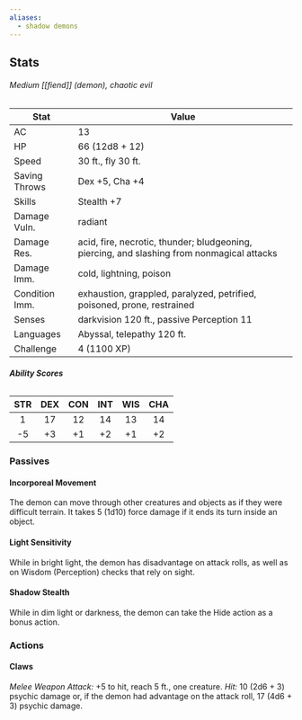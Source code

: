 ```yaml
---
aliases:
  - shadow demons
---
```

## Stats
###### *Medium [[fiend]] (demon), chaotic evil*
| Stat           | Value                                                                                      |
| -------------- | ------------------------------------------------------------------------------------------ |
| AC             | 13                                                                                         |
| HP             | 66 (12d8 + 12)                                                                             |
| Speed          | 30 ft., fly 30 ft.                                                                         |
| Saving Throws  | Dex +5, Cha +4                                                                             |
| Skills         | Stealth +7                                                                                 |
| Damage Vuln.   | radiant                                                                                    |
| Damage Res.    | acid, fire, necrotic, thunder; bludgeoning, piercing, and slashing from nonmagical attacks |
| Damage Imm.    | cold, lightning, poison                                                                    |
| Condition Imm. | exhaustion, grappled, paralyzed, petrified, poisoned, prone, restrained                    |
| Senses         | darkvision 120 ft., passive Perception 11                                                  |
| Languages      | Abyssal, telepathy 120 ft.                                                                 |
| Challenge      | 4 (1100 XP)                                                                                |
###### **Ability Scores**
| STR | DEX | CON | INT | WIS | CHA |
|:---:|:---:|:---:|:---:|:---:|:---:|
|  1  | 17  | 12  | 14  | 13  | 14  |
| -5  | +3  | +1  | +2  | +1  | +2  |
### Passives
#### Incorporeal Movement
The demon can move through other creatures and objects as if they were difficult terrain. It takes 5 (1d10) force damage if it ends its turn inside an object.
#### Light Sensitivity
While in bright light, the demon has disadvantage on attack rolls, as well as on Wisdom (Perception) checks that rely on sight.
#### Shadow Stealth
While in dim light or darkness, the demon can take the Hide action as a bonus action.
### Actions
#### Claws
_Melee Weapon Attack:_ +5 to hit, reach 5 ft., one creature. 
_Hit:_ 10 (2d6 + 3) psychic damage or, if the demon had advantage on the attack roll, 17 (4d6 + 3) psychic damage.